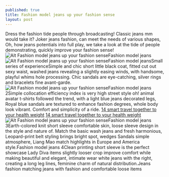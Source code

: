 ```yaml
---
published: true
title: Fashion model jeans up your fashion sense
layout: post
---
```

Dress the fashion tide people through broadcasting! Classic jeans mm would take it? Joker jeans fashion, can meet the needs of various shapes, Oh, how jeans potentials into full play, we take a look at the tide of people demonstrating, quickly improve your fashion sense!![Alt Fashion model jeans up your fashion sense](https://c2.staticflickr.com/2/1484/25515255821_d4c40ce22c_z.jpg)Fashion model jeans![Alt Fashion model jeans up your fashion sense](https://c2.staticflickr.com/2/1568/25489325032_4d3018037e_z.jpg)Fashion model jeansSmall series of experienceSimple and chic short little black coat, fitted cut out sexy waist, washed jeans revealing a slightly easing winds, with handsome, playful whims hole processing. Chic sandals are eye-catching, silver rings and bracelets fine avant-garde.![Alt Fashion model jeans up your fashion sense](https://c2.staticflickr.com/2/1446/24981237453_78acd36461_z.jpg)Fashion model jeans 2Simple collocation efficiency index is very high street style oh! animal avatar t-shirts followed the trend, with a light blue jeans decorated legs, Royal blue sandals are textured to enhance fashion degrees, whole body look vibrant. Comfort and simplicity of a ride. [14 smart travel together to your health weight](https://moshino2016.wordpress.com/2016/01/30/14-smart-travel-together-to-your-health-weight-loss/) [14 smart travel together to your health weight](https://moshino2016.wordpress.com/2016/01/30/14-smart-travel-together-to-your-health-weight-loss/)![Alt Fashion model jeans up your fashion sense](https://c2.staticflickr.com/2/1692/25489339282_ef96a9b498_z.jpg)Fashion model jeans 3Earth-colored knit short sleeve comfortable skin, loose sleeve design in the style and nature of. Match the basic wash jeans and fresh harmonious, Leopard-print belt styling brings bright spot, wedges Sandals simple atmosphere, Liang Mao match highlights in Europe and America style.Fashion model jeans 4Clean printing short sleeve is the perfect showcase Lady Diva items slightly looser crop improve comfort while making beautiful and elegant, intimate wear white jeans with the right, creating a long leg lines, feminine charm of natural distribution.Jeans fashion matching jeans with fashion and comfortable loose items